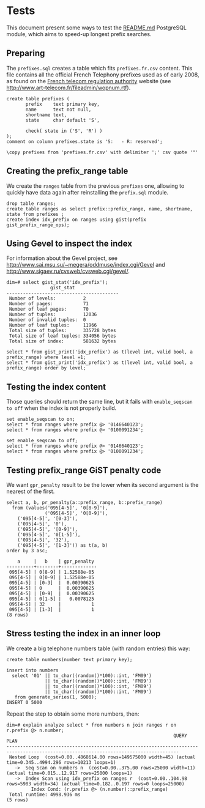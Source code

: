 # Tests

This document present some ways to test the [README.md](README.md)
PostgreSQL module, which aims to speed-up longest prefix searches.

## Preparing

The `prefixes.sql` creates a table which fits `prefixes.fr.csv`
content. This file contains all the official French Telephony prefixes
used as of early 2008, as found on the
[French telecom regulation authority](http://www.art-telecom.fr/)
website (see http://www.art-telecom.fr/fileadmin/wopnum.rtf).

    create table prefixes (
           prefix    text primary key,
           name      text not null,
           shortname text,
           state     char default 'S',

           check( state in ('S', 'R') )
    );
    comment on column prefixes.state is 'S:   - R: reserved';
    
    \copy prefixes from 'prefixes.fr.csv' with delimiter ';' csv quote '"'

## Creating the prefix_range table

We create the `ranges` table from the previous `prefixes` one, allowing to
quickly have data again after reinstalling the `prefix.sql` module.

    drop table ranges;
    create table ranges as select prefix::prefix_range, name, shortname, state from prefixes ;
    create index idx_prefix on ranges using gist(prefix gist_prefix_range_ops);

## Using Gevel to inspect the index

For information about the Gevel project, see
http://www.sai.msu.su/~megera/oddmuse/index.cgi/Gevel and
http://www.sigaev.ru/cvsweb/cvsweb.cgi/gevel/.

    dim=# select gist_stat('idx_prefix');
                    gist_stat
    -----------------------------------------
     Number of levels:          2
     Number of pages:           71
     Number of leaf pages:      70
     Number of tuples:          12036
     Number of invalid tuples:  0
     Number of leaf tuples:     11966
     Total size of tuples:      335728 bytes
     Total size of leaf tuples: 334056 bytes
     Total size of index:       581632 bytes

    select * from gist_print('idx_prefix') as t(level int, valid bool, a prefix_range) where level =1;
    select * from gist_print('idx_prefix') as t(level int, valid bool, a prefix_range) order by level;

## Testing the index content

Those queries should return the same line, but it fails with
`enable_seqscan to off` when the index is not properly build.

    set enable_seqscan to on;
    select * from ranges where prefix @> '0146640123';
    select * from ranges where prefix @> '0100091234';

    set enable_seqscan to off;
    select * from ranges where prefix @> '0146640123';
    select * from ranges where prefix @> '0100091234';

## Testing prefix_range GiST penalty code

We want `gpr_penalty` result to be the lower when its second argument
is the nearest of the first.

    select a, b, pr_penalty(a::prefix_range, b::prefix_range)
      from (values('095[4-5]', '0[8-9]'),
                  ('095[4-5]', '0[0-9]'),
		('095[4-5]', '[0-3]'), 
		('095[4-5]', '0'), 
		('095[4-5]', '[0-9]'), 
		('095[4-5]', '0[1-5]'), 
		('095[4-5]', '32'), 
		('095[4-5]', '[1-3]')) as t(a, b) 
    order by 3 asc;

        a     |   b    | gpr_penalty
    ----------+--------+-------------
     095[4-5] | 0[8-9] | 1.52588e-05
     095[4-5] | 0[0-9] | 1.52588e-05
     095[4-5] | [0-3]  |  0.00390625
     095[4-5] | 0      |  0.00390625
     095[4-5] | [0-9]  |  0.00390625
     095[4-5] | 0[1-5] |   0.0078125
     095[4-5] | 32     |           1
     095[4-5] | [1-3]  |           1
    (8 rows)

## Stress testing the index in an inner loop

We create a big telephone numbers table (with random entries) this way:

    create table numbers(number text primary key);
    
    insert into numbers 
      select '01' || to_char((random()*100)::int, 'FM09')
                  || to_char((random()*100)::int, 'FM09')
                  || to_char((random()*100)::int, 'FM09')
                  || to_char((random()*100)::int, 'FM09')
       from generate_series(1, 5000);  
    INSERT 0 5000

Repeat the step to obtain some more numbers, then:

    dim=# explain analyze select * from numbers n join ranges r on r.prefix @> n.number;
                                                                 QUERY PLAN
    -------------------------------------------------------------------------------------------------------------------------------------
     Nested Loop  (cost=0.00..4868614.00 rows=149575000 width=45) (actual time=0.345..4994.296 rows=10213 loops=1)
       ->  Seq Scan on numbers n  (cost=0.00..375.00 rows=25000 width=11) (actual time=0.015..12.917 rows=25000 loops=1)
       ->  Index Scan using idx_prefix on ranges r  (cost=0.00..104.98 rows=5983 width=34) (actual time=0.182..0.197 rows=0 loops=25000)
             Index Cond: (r.prefix @> (n.number)::prefix_range)
     Total runtime: 4998.936 ms
    (5 rows)


